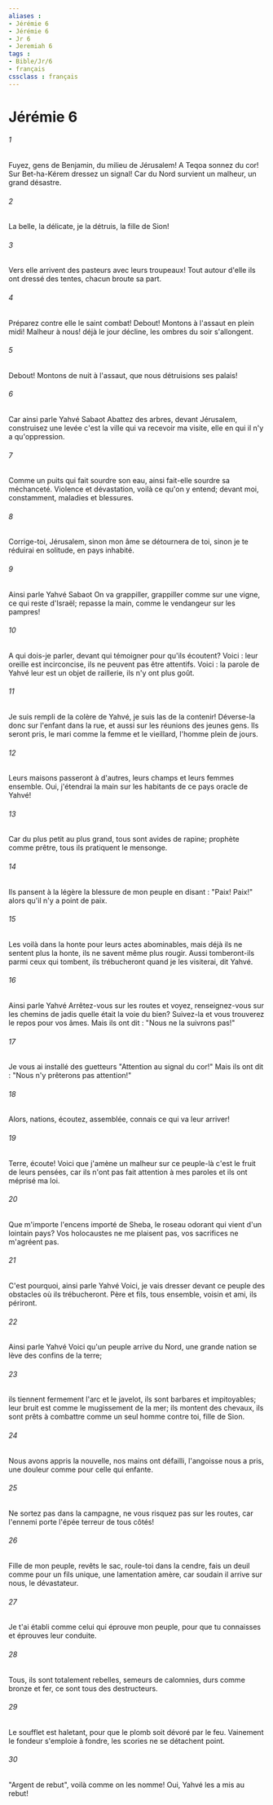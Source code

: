 ```yaml
---
aliases : 
- Jérémie 6
- Jérémie 6
- Jr 6
- Jeremiah 6
tags : 
- Bible/Jr/6
- français
cssclass : français
---
```


# Jérémie 6

###### 1
Fuyez, gens de Benjamin, du milieu de Jérusalem! A Teqoa sonnez du cor! Sur Bet-ha-Kérem dressez un signal! Car du Nord survient un malheur, un grand désastre.
###### 2
La belle, la délicate, je la détruis, la fille de Sion!
###### 3
Vers elle arrivent des pasteurs avec leurs troupeaux! Tout autour d'elle ils ont dressé des tentes, chacun broute sa part.
###### 4
Préparez contre elle le saint combat! Debout! Montons à l'assaut en plein midi! Malheur à nous! déjà le jour décline, les ombres du soir s'allongent.
###### 5
Debout! Montons de nuit à l'assaut, que nous détruisions ses palais!
###### 6
Car ainsi parle Yahvé Sabaot Abattez des arbres, devant Jérusalem, construisez une levée c'est la ville qui va recevoir ma visite, elle en qui il n'y a qu'oppression.
###### 7
Comme un puits qui fait sourdre son eau, ainsi fait-elle sourdre sa méchanceté. Violence et dévastation, voilà ce qu'on y entend; devant moi, constamment, maladies et blessures.
###### 8
Corrige-toi, Jérusalem, sinon mon âme se détournera de toi, sinon je te réduirai en solitude, en pays inhabité.
###### 9
Ainsi parle Yahvé Sabaot On va grappiller, grappiller comme sur une vigne, ce qui reste d'Israël; repasse la main, comme le vendangeur sur les pampres! 
###### 10
A qui dois-je parler, devant qui témoigner pour qu'ils écoutent? Voici : leur oreille est incirconcise, ils ne peuvent pas être attentifs. Voici : la parole de Yahvé leur est un objet de raillerie, ils n'y ont plus goût.
###### 11
Je suis rempli de la colère de Yahvé, je suis las de la contenir! Déverse-la donc sur l'enfant dans la rue, et aussi sur les réunions des jeunes gens. Ils seront pris, le mari comme la femme et le vieillard, l'homme plein de jours.
###### 12
Leurs maisons passeront à d'autres, leurs champs et leurs femmes ensemble. Oui, j'étendrai la main sur les habitants de ce pays oracle de Yahvé!
###### 13
Car du plus petit au plus grand, tous sont avides de rapine; prophète comme prêtre, tous ils pratiquent le mensonge.
###### 14
Ils pansent à la légère la blessure de mon peuple en disant : "Paix! Paix!" alors qu'il n'y a point de paix.
###### 15
Les voilà dans la honte pour leurs actes abominables, mais déjà ils ne sentent plus la honte, ils ne savent même plus rougir. Aussi tomberont-ils parmi ceux qui tombent, ils trébucheront quand je les visiterai, dit Yahvé.
###### 16
Ainsi parle Yahvé Arrêtez-vous sur les routes et voyez, renseignez-vous sur les chemins de jadis quelle était la voie du bien? Suivez-la et vous trouverez le repos pour vos âmes. Mais ils ont dit : "Nous ne la suivrons pas!"
###### 17
Je vous ai installé des guetteurs "Attention au signal du cor!" Mais ils ont dit : "Nous n'y prêterons pas attention!"
###### 18
Alors, nations, écoutez, assemblée, connais ce qui va leur arriver!
###### 19
Terre, écoute! Voici que j'amène un malheur sur ce peuple-là c'est le fruit de leurs pensées, car ils n'ont pas fait attention à mes paroles et ils ont méprisé ma loi.
###### 20
Que m'importe l'encens importé de Sheba, le roseau odorant qui vient d'un lointain pays? Vos holocaustes ne me plaisent pas, vos sacrifices ne m'agréent pas.
###### 21
C'est pourquoi, ainsi parle Yahvé Voici, je vais dresser devant ce peuple des obstacles où ils trébucheront. Père et fils, tous ensemble, voisin et ami, ils périront.
###### 22
Ainsi parle Yahvé Voici qu'un peuple arrive du Nord, une grande nation se lève des confins de la terre;
###### 23
ils tiennent fermement l'arc et le javelot, ils sont barbares et impitoyables; leur bruit est comme le mugissement de la mer; ils montent des chevaux, ils sont prêts à combattre comme un seul homme contre toi, fille de Sion.
###### 24
Nous avons appris la nouvelle, nos mains ont défailli, l'angoisse nous a pris, une douleur comme pour celle qui enfante.
###### 25
Ne sortez pas dans la campagne, ne vous risquez pas sur les routes, car l'ennemi porte l'épée terreur de tous côtés!
###### 26
Fille de mon peuple, revêts le sac, roule-toi dans la cendre, fais un deuil comme pour un fils unique, une lamentation amère, car soudain il arrive sur nous, le dévastateur.
###### 27
Je t'ai établi comme celui qui éprouve mon peuple, pour que tu connaisses et éprouves leur conduite.
###### 28
Tous, ils sont totalement rebelles, semeurs de calomnies, durs comme bronze et fer, ce sont tous des destructeurs.
###### 29
Le soufflet est haletant, pour que le plomb soit dévoré par le feu. Vainement le fondeur s'emploie à fondre, les scories ne se détachent point.
###### 30
"Argent de rebut", voilà comme on les nomme! Oui, Yahvé les a mis au rebut!
